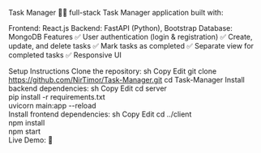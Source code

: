 Task Manager 📝🚀
full-stack Task Manager application built with:

Frontend: React.js
Backend: FastAPI (Python), Bootstrap
Database: MongoDB
Features
✅ User authentication (login & registration)
✅ Create, update, and delete tasks
✅ Mark tasks as completed
✅ Separate view for completed tasks
✅ Responsive UI

Setup Instructions
Clone the repository:
sh
Copy
Edit
git clone https://github.com/NirTimor/Task-Manager.git
cd Task-Manager
Install backend dependencies:
sh
Copy
Edit
cd server  
pip install -r requirements.txt  
uvicorn main:app --reload  
Install frontend dependencies:
sh
Copy
Edit
cd ../client  
npm install  
npm start  
Live Demo:
🚀
